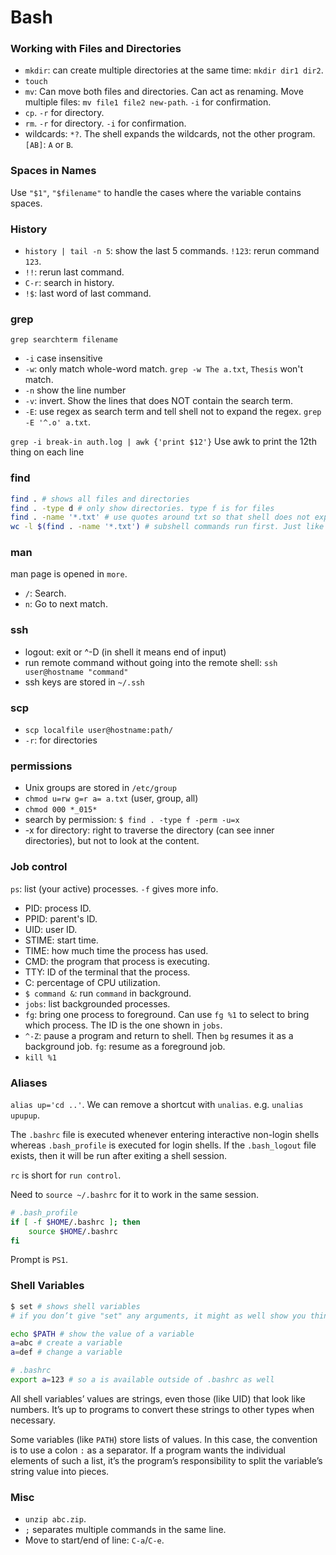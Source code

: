 # Bash



### 

### Working with Files and Directories

* `mkdir`: can create multiple directories at the same time: `mkdir dir1 dir2`.
* `touch`
* `mv`: Can move both files and directories. Can act as renaming. Move multiple files: `mv file1 file2 new-path`. `-i` for confirmation.
* `cp`. `-r` for directory.
* `rm`. `-r` for directory.  `-i` for confirmation.
* wildcards: `*?`. The shell expands the wildcards, not the other program. `[AB]`: `A` or `B`.

### Spaces in Names

Use `"$1"`, `"$filename"` to handle the cases where the variable contains spaces.

### History

* `history | tail -n 5`: show the last 5 commands. `!123`: rerun command `123`.
* `!!`: rerun last command.
* `C-r`: search in history.
* `!$`: last word of last command.

### grep

`grep searchterm filename`

* `-i` case insensitive
* `-w`: only match whole-word match. `grep -w The a.txt`, `Thesis` won't match.
* `-n` show the line number
* `-v`: invert. Show the lines that does NOT contain the search term.
* `-E`: use regex as search term and tell shell not to expand the regex. `grep -E '^.o' a.txt`.

`grep -i break-in auth.log | awk {'print $12'}` Use awk to print the 12th thing on each line

### find

```bash
find . # shows all files and directories
find . -type d # only show directories. type f is for files
find . -name '*.txt' # use quotes around txt so that shell does not expand it
wc -l $(find . -name '*.txt') # subshell commands run first. Just like expanding the wildcards.
```

### man

man page is opened in `more`.

* `/`: Search.
* `n`: Go to next match.

### ssh

* logout: exit or ^-D \(in shell it means end of input\)
* run remote command without going into the remote shell: `ssh user@hostname "command"`
* ssh keys are stored in `~/.ssh`

### scp

* `scp localfile user@hostname:path/`
* `-r`: for directories

### permissions

* Unix groups are stored in `/etc/group`
* `chmod u=rw g=r a= a.txt` \(user, group, all\)
* `chmod 000 *_015*`
* search by permission: `$ find . -type f -perm -u=x`
* -x for directory: right to traverse the directory \(can see inner directories\), but not to look at the content.

### Job control

`ps`: list \(your active\) processes. `-f` gives more info.

* PID: process ID.
* PPID: parent's ID.
* UID: user ID.
* STIME: start time.
* TIME: how much time the process has used.
* CMD: the program that process is executing.
* TTY: ID of the terminal that the process.
* C: percentage of CPU utilization.
* `$ command &`: run `command` in background.
* `jobs`: list backgrounded processes.
* `fg`: bring one process to foreground. Can use `fg %1` to select to bring which process. The ID is the one shown in `jobs`.
* `^-Z`: pause a program and return to shell. Then `bg` resumes it as a background job. `fg`: resume as a foreground job.
* `kill %1`

### Aliases

`alias up='cd ..'`. We can remove a shortcut with `unalias`. e.g. `unalias upupup`.

The `.bashrc` file is executed whenever entering interactive non-login shells whereas `.bash_profile` is executed for login shells. If the `.bash_logout` file exists, then it will be run after exiting a shell session.

`rc` is short for `run control`.

Need to `source ~/.bashrc` for it to work in the same session.

```bash
# .bash_profile
if [ -f $HOME/.bashrc ]; then
    source $HOME/.bashrc
fi
```

Prompt is `PS1`.

### Shell Variables

```bash
$ set # shows shell variables
# if you don’t give "set" any arguments, it might as well show you things you could set.

echo $PATH # show the value of a variable
a=abc # create a variable
a=def # change a variable

# .bashrc
export a=123 # so a is available outside of .bashrc as well
```

All shell variables’ values are strings, even those \(like UID\) that look like numbers. It’s up to programs to convert these strings to other types when necessary.

Some variables \(like `PATH`\) store lists of values. In this case, the convention is to use a colon `:` as a separator. If a program wants the individual elements of such a list, it’s the program’s responsibility to split the variable’s string value into pieces.

### Misc

* `unzip abc.zip`.
* `;` separates multiple commands in the same line.
* Move to start/end of line: `C-a`/`C-e`.

